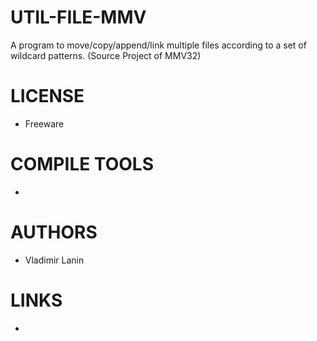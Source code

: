 # UTIL-FILE-MMV
A program to move/copy/append/link multiple files according to a set of wildcard patterns. (Source Project of MMV32)

LICENSE
===============
* Freeware

COMPILE TOOLS
===============
* 
 
AUTHORS
===============
* Vladimir Lanin

LINKS
===============
* 
